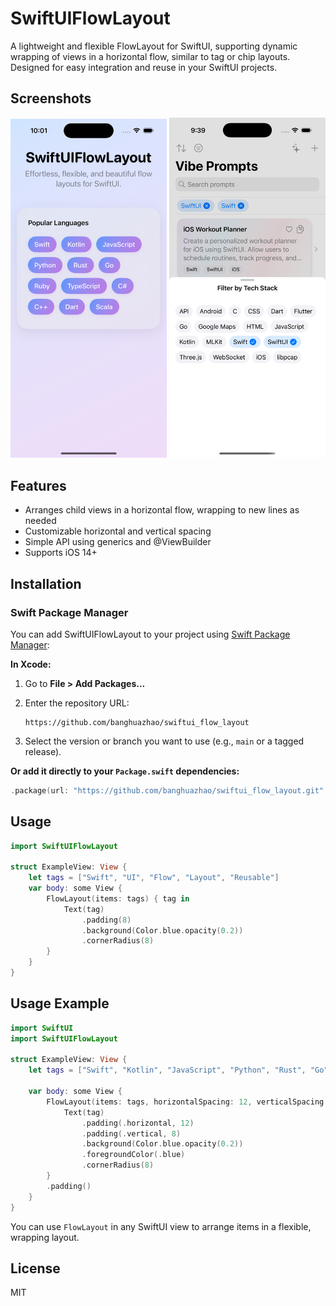 # SwiftUIFlowLayout

A lightweight and flexible FlowLayout for SwiftUI, supporting dynamic wrapping of views in a horizontal flow, similar to tag or chip layouts. Designed for easy integration and reuse in your SwiftUI projects.

## Screenshots

<p align="center">
  <img src="screenshots/1.png" width="250" />
  <img src="screenshots/2.png" width="250" />
</p>


## Features
- Arranges child views in a horizontal flow, wrapping to new lines as needed
- Customizable horizontal and vertical spacing
- Simple API using generics and @ViewBuilder
- Supports iOS 14+

## Installation

### Swift Package Manager

You can add SwiftUIFlowLayout to your project using [Swift Package Manager](https://swift.org/package-manager/):

**In Xcode:**
1. Go to **File > Add Packages...**
2. Enter the repository URL:
   
   ```
   https://github.com/banghuazhao/swiftui_flow_layout
   ```
3. Select the version or branch you want to use (e.g., `main` or a tagged release).

**Or add it directly to your `Package.swift` dependencies:**

```swift
.package(url: "https://github.com/banghuazhao/swiftui_flow_layout.git", branch: "main")
```

## Usage

```swift
import SwiftUIFlowLayout

struct ExampleView: View {
    let tags = ["Swift", "UI", "Flow", "Layout", "Reusable"]
    var body: some View {
        FlowLayout(items: tags) { tag in
            Text(tag)
                .padding(8)
                .background(Color.blue.opacity(0.2))
                .cornerRadius(8)
        }
    }
}
```

## Usage Example

```swift
import SwiftUI
import SwiftUIFlowLayout

struct ExampleView: View {
    let tags = ["Swift", "Kotlin", "JavaScript", "Python", "Rust", "Go", "Ruby"]
    
    var body: some View {
        FlowLayout(items: tags, horizontalSpacing: 12, verticalSpacing: 12) { tag in
            Text(tag)
                .padding(.horizontal, 12)
                .padding(.vertical, 8)
                .background(Color.blue.opacity(0.2))
                .foregroundColor(.blue)
                .cornerRadius(8)
        }
        .padding()
    }
}
```

You can use `FlowLayout` in any SwiftUI view to arrange items in a flexible, wrapping layout.


## License
MIT 